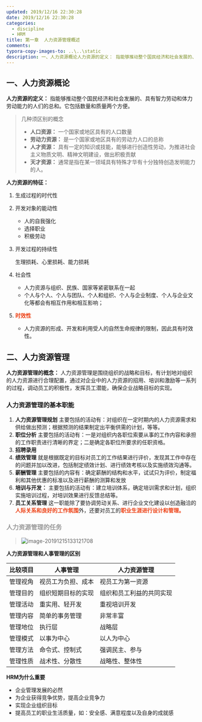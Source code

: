 ```yaml
---
updated: 2019/12/16 22:30:28
date: 2019/12/16 22:30:28
categories: 
  - discipline
  - HRM
title: 第一章  人力资源管理概述
comments: 
typora-copy-images-to: ..\..\static
description: 一、人力资源概论人力资源的定义： 指能够推动整个国民经济和社会发展的、具有智力劳动和体力劳动能力的人们的总和。它包括数量和质量两个方便。几种须区别的概念人口资源： 一个国家或地区具有的人口数量劳动力资源： 是一个国家或地区具有的劳动力人口的总称人才资源： 具有一定的知识或技能，能够进行创造性劳动，为推进社会主义物质文明、精神文明建设，做出积极贡献
---
```


## 一、人力资源概论

**人力资源的定义：** 指能够推动整个国民经济和社会发展的、具有智力劳动和体力劳动能力的人们的总和。它包括数量和质量两个方便。

> 几种须区别的概念
>
> - **人口资源：** 一个国家或地区具有的人口数量
> - **劳动力资源：** 是一个国家或地区具有的劳动力人口的总称
> - **人才资源：** 具有一定的知识或技能，能够进行创造性劳动，为推进社会主义物质文明、精神文明建设，做出积极贡献
> - **天才资源：** 通常是指在某一领域具有特殊才华有十分独特创造发明能力的人。

**人力资源的特征：** 

1. 生成过程的时代性
2. 开发对象的能动性
   * 人的自我强化
   * 选择职业
   * 积极劳动

3. 开发过程的持续性

   生理损耗、心里损耗、能力损耗

4. 社会性
   * 人力资源与组织、民族、国家等紧密联系在一起
   * 个人与个人、个人与团队、个人和组织、个人与企业制度、个人与企业文化等都会有相互作用和相互影响；

5. <span style="color:#ed4014;font-weight:700;">时效性</span>
   
   * 人力资源的形成、开发和利用受人的自然生命规律的限制，因此具有时效性。

## 二、人力资源管理

**人力资源管理的概念：** 人力资源管理是围绕组织的战略和目标，有计划地对组织的人力资源进行合理配置，通过对企业中的人力资源的招用、培训和激励等一系列的过程，调动员工的积极性，发挥员工潜能，确保企业战略目标的实现。

### 人力资源管理的基本职能

1. **人力资源管理规划** 主要包括的活动有：对组织在一定时期内的人力资源需求和供给做出预测；根据预测的结果制定出平衡供需的计划，等等。
2. **职位分析** 主要包括的活动有：一是对组织内各职位索要从事的工作内容和承担的工作职责进行清晰的界定；二是确定各职位所要求的任职资格。
3. **招聘录用** 
4. **绩效管理** 就是根据既定的目标对员工的工作结果进行评价，发现其工作中存在的问题并加以改进，包括制定绩效计划、进行绩效考核以及实施绩效沟通等。
5. **薪酬管理** 主要包括的内容有：确定薪酬的结构和水平，试试只为评价，制定福利和其他优惠的标准以及进行薪酬的测算和发放
6. **培训与开发：** 主要包括的活动有：建立培训体系，确定培训需求和计划，组织实施培训过程，对培训效果进行反馈总结等。
7. **员工关系管理** 这一职能除了要协调劳动关系、进行企业文化建设以创造融洽的<span style="color:#ed4014;font-weight:700;">人际关系和良好的工作氛围</span>外，还要对员工的<span style="color:#ed4014;font-weight:700;">职业生涯进行设计和管理。</span>

### <span style="color: #999;font-weight:700;">人力资源管理的任务</span><Badge text="非重点" type="warn"/>

> ![image-20191215133121708](https://static.jindll.com/notes/image-20191215133121708.png)

**人力资源管理和人事管理的区别**

| 比较项目 | 人事管理           | 人力资源管理             |
| -------- | ------------------ | ------------------------ |
| 管理视角 | 视员工为负担、成本 | 视员工为第一资源         |
| 管理目的 | 组织短期目标的实现 | 组织和员工利益的共同实现 |
| 管理活动 | 重实用、轻开发     | 重视培训开发             |
| 管理内容 | 简单的事务管理     | 非常丰富                 |
| 管理地位 | 执行层             | 战略层                   |
| 管理模式 | 以事为中心         | 以人为中心               |
| 管理方法 | 命令式、控制式     | 强调民主、参与           |
| 管理性质 | 战术性、分散性     | 战略性、整体性           |

**HRM为什么重要**

- 企业管理发展的必然
- 为企业获得竞争优势，提高企业竞争力
- 实现企业组织目标
- 提高员工的职业生活质量，如：安全感、满意程度以及自身的成就感
